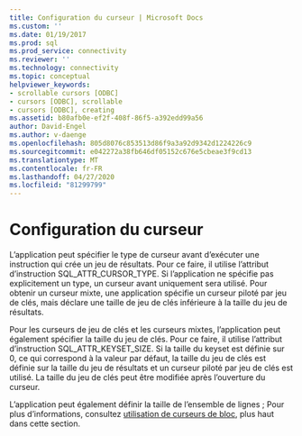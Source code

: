 ```yaml
---
title: Configuration du curseur | Microsoft Docs
ms.custom: ''
ms.date: 01/19/2017
ms.prod: sql
ms.prod_service: connectivity
ms.reviewer: ''
ms.technology: connectivity
ms.topic: conceptual
helpviewer_keywords:
- scrollable cursors [ODBC]
- cursors [ODBC], scrollable
- cursors [ODBC], creating
ms.assetid: b80afb0e-ef2f-408f-86f5-a392edd99a56
author: David-Engel
ms.author: v-daenge
ms.openlocfilehash: 805d8076c853513d86f9a3a92d9342d1224226c9
ms.sourcegitcommit: e042272a38fb646df05152c676e5cbeae3f9cd13
ms.translationtype: MT
ms.contentlocale: fr-FR
ms.lasthandoff: 04/27/2020
ms.locfileid: "81299799"
---
```

# <a name="setting-up-the-cursor"></a>Configuration du curseur
L’application peut spécifier le type de curseur avant d’exécuter une instruction qui crée un jeu de résultats. Pour ce faire, il utilise l’attribut d’instruction SQL_ATTR_CURSOR_TYPE. Si l’application ne spécifie pas explicitement un type, un curseur avant uniquement sera utilisé. Pour obtenir un curseur mixte, une application spécifie un curseur piloté par jeu de clés, mais déclare une taille de jeu de clés inférieure à la taille du jeu de résultats.  
  
 Pour les curseurs de jeu de clés et les curseurs mixtes, l’application peut également spécifier la taille du jeu de clés. Pour ce faire, il utilise l’attribut d’instruction SQL_ATTR_KEYSET_SIZE. Si la taille du keyset est définie sur 0, ce qui correspond à la valeur par défaut, la taille du jeu de clés est définie sur la taille du jeu de résultats et un curseur piloté par jeu de clés est utilisé. La taille du jeu de clés peut être modifiée après l’ouverture du curseur.  
  
 L’application peut également définir la taille de l’ensemble de lignes ; Pour plus d’informations, consultez [utilisation de curseurs de bloc](../../../odbc/reference/develop-app/using-block-cursors.md), plus haut dans cette section.

